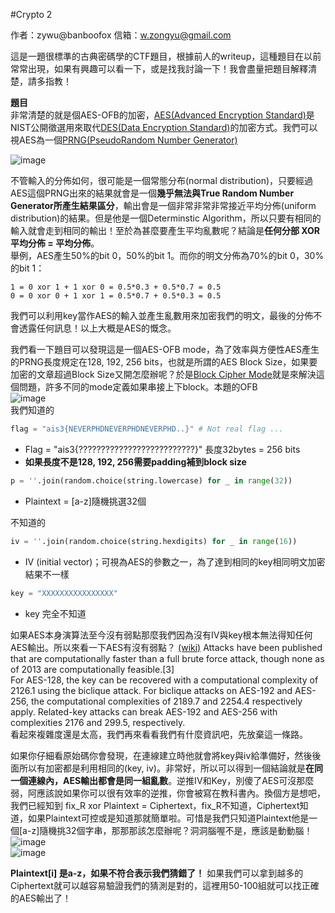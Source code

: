 #Crypto 2  

作者：zywu@banboofox
信箱：w.zongyu@gmail.com

這是一題很標準的古典密碼學的CTF題目，根據前人的writeup，這種題目在以前常常出現，如果有興趣可以看一下，或是找我討論一下！我會盡量把題目解釋清楚，請多指教！

**題目**  
非常清楚的就是個AES-OFB的加密，[AES(Advanced Encryption Standard)](https://en.wikipedia.org/wiki/Advanced_Encryption_Standard)是NIST公開徵選用來取代[DES(Data Encryption Standard)](https://en.wikipedia.org/wiki/Data_Encryption_Standard)的加密方式。我們可以視AES為一個[PRNG(PseudoRandom Number Generator)](https://en.wikipedia.org/wiki/Pseudorandom_number_generator)　　

![image](https://github.com/zongyuwu/CTFWriteUp/blob/master/AIS3-2015/crypto2/aes.JPG)

不管輸入的分佈如何，很可能是一個常態分布(normal distribution)，只要經過AES這個PRNG出來的結果就會是一個**幾乎無法與True Random Number Generator所產生結果區分**，輸出會是一個非常非常非常接近平均分佈(uniform distribution)的結果。但是他是一個Determinstic Algorithm，所以只要有相同的輸入就會走到相同的輸出！至於為甚麼要產生平均亂數呢？結論是**任何分部 XOR 平均分佈 = 平均分佈**。  
舉例，AES產生50%的bit 0，50%的bit 1。而你的明文分佈為70%的bit 0，30%的bit 1：
```
1 = 0 xor 1 + 1 xor 0 = 0.5*0.3 + 0.5*0.7 = 0.5
0 = 0 xor 0 + 1 xor 1 = 0.5*0.7 + 0.5*0.3 = 0.5
```
我們可以利用key當作AES的輸入並產生亂數用來加密我們的明文，最後的分佈不會透露任何訊息！以上大概是AES的慨念。

我們看一下題目可以發現這是一個AES-OFB mode，為了效率與方便性AES產生的PRNG長度規定在128, 192, 256 bits，也就是所謂的AES Block Size，如果要加密的文章超過Block Size又開怎麼辦呢？於是[Block Cipher Mode](https://en.wikipedia.org/wiki/Block_cipher_mode_of_operation)就是來解決這個問題，許多不同的mode定義如果串接上下block。本題的OFB  
![image](https://github.com/zongyuwu/CTFWriteUp/blob/master/AIS3-2015/crypto2/AES-OFB.JPG)  
我們知道的
```python
flag = "ais3{NEVERPHDNEVERPHDNEVERPHD..}" # Not real flag ...
```
  * Flag = "ais3{??????????????????????????}" 長度32bytes = 256 bits
  * **如果長度不是128, 192, 256需要padding補到block size**
```python
p = ''.join(random.choice(string.lowercase) for _ in range(32))
```
  * Plaintext = [a-z]隨機挑選32個　　
  
不知道的
```python
iv = ''.join(random.choice(string.hexdigits) for _ in range(16))
```
  * IV (initial vector)；可視為AES的參數之一，為了達到相同的key相同明文加密結果不一樣
```python
key = "XXXXXXXXXXXXXXXX"
```
  * key 完全不知道


  
如果AES本身演算法至今沒有弱點那麼我們因為沒有IV與key根本無法得知任何AES輸出。所以來看一下AES有沒有弱點？  [(wiki)](https://en.wikipedia.org/wiki/Advanced_Encryption_Standard)
Attacks have been published that are computationally faster than a full brute force attack, though none as of 2013 are computationally feasible.[3]  
For AES-128, the key can be recovered with a computational complexity of 2126.1 using the biclique attack. For biclique attacks on AES-192 and AES-256, the computational complexities of 2189.7 and 2254.4 respectively apply. Related-key attacks can break AES-192 and AES-256 with complexities 2176 and 299.5, respectively.  
看起來複雜度還是太高，我們再來看看我們有什麼資訊吧，先放棄這一條路。  
  
如果你仔細看原始碼你會發現，在連線建立時他就會將key與iv給準備好，然後後面所以有加密都是利用相同的(key, iv)。非常好，所以可以得到一個結論就是**在同一個連線內，AES輸出都會是同一組亂數**。逆推IV和Key，別傻了AES可沒那麼弱，阿應該說如果你可以很有效率的逆推，你會被寫在教科書內。換個方是想吧，我們已經知到 fix_R xor Plaintext = Ciphertext，fix_R不知道，Ciphertext知道，如果Plaintext可控或是知道那就簡單啦。可惜是我們只知道Plaintext他是一個[a-z]隨機挑32個字串，那那那該怎麼辦呢？洞洞腦喔不是，應該是動動腦！
![image](https://github.com/zongyuwu/CTFWriteUp/blob/master/AIS3-2015/crypto2/Guess.JPG)  
![image](https://github.com/zongyuwu/CTFWriteUp/blob/master/AIS3-2015/crypto2/guess_right.JPG) 

**Plaintext[i] 是a-z，如果不符合表示我們猜錯了！**
如果我們可以拿到越多的Ciphertext就可以越容易驗證我們的猜測是對的，這裡用50-100組就可以找正確的AES輸出了！

